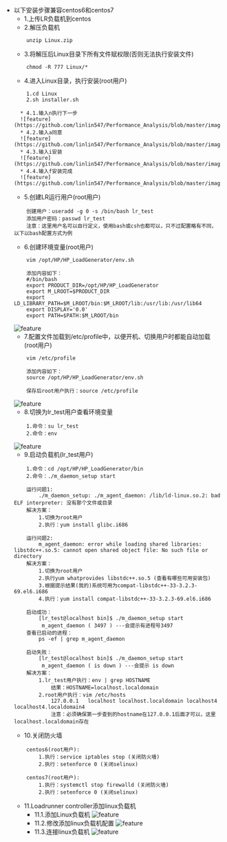 * 以下安装步骤兼容centos6和centos7
	* 1.上传LR负载机到centos
	* 2.解压负载机
	```
		unzip Linux.zip
	```
	* 3.将解压后Linux目录下所有文件赋权限(否则无法执行安装文件)
	```
		chmod -R 777 Linux/*
	```
	* 4.进入Linux目录，执行安装(root用户)
	```
		1.cd Linux
		2.sh installer.sh
	```
		* 4.1.输入n执行下一步
		![feature](https://github.com/linlin547/Performance_Analysis/blob/master/image/n.png)
		* 4.2.输入a同意
		![feature](https://github.com/linlin547/Performance_Analysis/blob/master/image/a.png)
		* 4.3.输入i安装
		![feature](https://github.com/linlin547/Performance_Analysis/blob/master/image/i.png)
		* 4.4.输入f安装完成
		![feature](https://github.com/linlin547/Performance_Analysis/blob/master/image/f.png)
	* 5.创建LR运行用户(root用户)
	```
		创建用户：useradd -g 0 -s /bin/bash lr_test
		添加用户密码：passwd lr_test
		注意：这里用户名可以自行定义，使用bash或csh也都可以，只不过配置略有不同，以下以bash配置方式为例
	```
	* 6.创建环境变量(root用户)
	```
		vim /opt/HP/HP_LoadGenerator/env.sh
	```
	```
		添加内容如下：
		#/bin/bash
		export PRODUCT_DIR=/opt/HP/HP_LoadGenerator
		export M_LROOT=$PRODUCT_DIR
		export LD_LIBRARY_PATH=$M_LROOT/bin:$M_LROOT/lib:/usr/lib:/usr/lib64
		export DISPLAY='0.0'
		export PATH=$PATH:$M_LROOT/bin
	```
	![feature](https://github.com/linlin547/Performance_Analysis/blob/master/image/envsh.png)
	* 7.配置文件加载到/etc/profile中，以便开机、切换用户时都能自动加载(root用户)
	```
		vim /etc/profile
	```
	```
		添加内容如下：
		source /opt/HP/HP_LoadGenerator/env.sh
	```
	```
		保存后root用户执行：source /etc/profile
	```
	![feature](https://github.com/linlin547/Performance_Analysis/blob/master/image/etc-profile.png)
	* 8.切换为lr_test用户查看环境变量
	```
		1.命令：su lr_test
		2.命令：env
	```
	![feature](https://github.com/linlin547/Performance_Analysis/blob/master/image/env_done.png)
	* 9.启动负载机(lr_test用户)
	```
		1.命令：cd /opt/HP/HP_LoadGenerator/bin 
		2.命令：./m_daemon_setup start
	```
	```
		运行问题1:
			./m_daemon_setup: ./m_agent_daemon: /lib/ld-linux.so.2: bad ELF interpreter: 没有那个文件或目录
		解决方案：
			1.切换为root用户
			2.执行：yum install glibc.i686 
	```
	```
		运行问题2:
			m_agent_daemon: error while loading shared libraries: libstdc++.so.5: cannot open shared object file: No such file or directory
		解决方案：
			1.切换为root用户
			2.执行yum whatprovides libstdc++.so.5 (查看有哪些可用安装包)
			3.根据提示结果(我的)系统可用为compat-libstdc++-33-3.2.3-69.el6.i686
			4.执行：yum install compat-libstdc++-33-3.2.3-69.el6.i686
	```
	```
		启动成功：
			[lr_test@localhost bin]$ ./m_daemon_setup start
			 m_agent_daemon ( 3497 ) ---会提示有进程号3497
		查看已启动的进程：
			ps -ef | grep m_agent_daemon
	```
	```
		启动失败：
			[lr_test@localhost bin]$ ./m_daemon_setup start
			 m_agent_daemon ( is down ) ---会提示 is down
		解决方案：
			1.lr_test用户执行：env | grep HOSTNAME
				结果：HOSTNAME=localhost.localdomain
			2.root用户执行：vim /etc/hosts
				127.0.0.1   localhost localhost.localdomain localhost4 localhost4.localdomain4
				注意：必须确保第一步查到的hostname在127.0.0.1后面才可以，这里localhost.localdomain存在
	```
	* 10.关闭防火墙
	```
		centos6(root用户):
			1.执行：service iptables stop (关闭防火墙)
			2.执行：setenforce 0 (关闭selinux)
	```
	```
		centos7(root用户):
			1.执行：systemctl stop firewalld (关闭防火墙)
			2.执行：setenforce 0 (关闭selinux)
	```
	* 11.Loadrunner controller添加linux负载机
		* 11.1.添加Linux负载机
		![feature](https://github.com/linlin547/Performance_Analysis/blob/master/image/负载机1.png)
		* 11.2.修改添加linux负载机配置
		![feature](https://github.com/linlin547/Performance_Analysis/blob/master/image/负载机2.png)
		* 11.3.连接linux负载机
		![feature](https://github.com/linlin547/Performance_Analysis/blob/master/image/负载机3.png)
